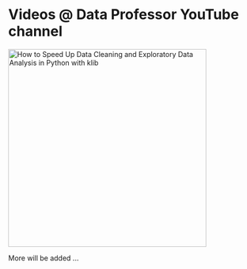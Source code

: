 # Videos @ Data Professor YouTube channel

<a href="https://youtu.be/URjJVEeZxxU"><img src="http://img.youtube.com/vi/URjJVEeZxxU/0.jpg" alt="How to Speed Up Data Cleaning and Exploratory Data Analysis in Python with klib" title="How to Speed Up Data Cleaning and Exploratory Data Analysis in Python with klib" width="400" /></a>


More will be added ...
